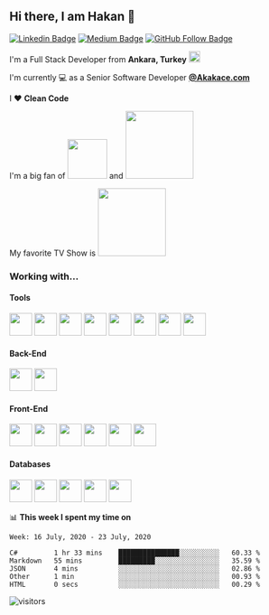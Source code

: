 ## Hi there, I am Hakan 👋

[![Linkedin Badge](https://img.shields.io/badge/-Linkedin-blue?style=flat&logo=Linkedin&logoColor=white&link=https://www.linkedin.com/in/hgunay/)](https://www.linkedin.com/in/hgunay/) [![Medium Badge](https://img.shields.io/badge/-Medium-black?style=flat&logo=Medium&logoColor=white&link=https://medium.com/@hakangunay)](https://medium.com/@hakangunay) [![GitHub Follow Badge](https://img.shields.io/github/followers/hgunay?label=follow&style=social)](https://github.com/hgunay)

I'm a Full Stack Developer from  **Ankara, Turkey** <img src="https://raw.githubusercontent.com/hgunay/hgunay/master/images/turkiye.png" width="20" />

I'm currently :computer: as a Senior Software Developer **[@Akakace.com](https://www.akakce.com)**

I :heart: **Clean Code** 

I'm a big fan of <img src="https://raw.githubusercontent.com/hgunay/hgunay/master/images/starwars.png" width="70" /> and <img src="https://raw.githubusercontent.com/hgunay/hgunay/master/images/lotr.png" width="120" />

My favorite TV Show is <img src="https://raw.githubusercontent.com/hgunay/hgunay/master/images/poi.png" width="120" />

### Working with...

#### Tools

<img src="https://raw.githubusercontent.com/hgunay/hgunay/master/images/vs.png" width="40" /> <img src="https://raw.githubusercontent.com/hgunay/hgunay/master/images/vscode.png" width="40" /> <img src="https://raw.githubusercontent.com/hgunay/hgunay/master/images/azure.png" width="40" /> <img src="https://raw.githubusercontent.com/hgunay/hgunay/master/images/docker.png" width="40" /> <img src="https://raw.githubusercontent.com/hgunay/hgunay/master/images/git.png" width="40" /> <img src="https://raw.githubusercontent.com/hgunay/hgunay/master/images/github.png" width="40" /> <img src="https://raw.githubusercontent.com/hgunay/hgunay/master/images/jetbrains.png" width="40" /> <img src="https://raw.githubusercontent.com/hgunay/hgunay/master/images/telerik.png" width="40" />

#### Back-End

<img src="https://raw.githubusercontent.com/hgunay/hgunay/master/images/csharp.png" width="40" /> <img src="https://raw.githubusercontent.com/hgunay/hgunay/master/images/python.png" width="40" />

#### Front-End

<img src="https://raw.githubusercontent.com/hgunay/hgunay/master/images/html.png" width="40" /> <img src="https://raw.githubusercontent.com/hgunay/hgunay/master/images/css.png" width="40" /> <img src="https://raw.githubusercontent.com/hgunay/hgunay/master/images/javascript.png" width="40" /> <img src="https://raw.githubusercontent.com/hgunay/hgunay/master/images/bootstrap.png" width="40" /> <img src="https://raw.githubusercontent.com/hgunay/hgunay/master/images/angular.png" width="40" /> <img src="https://raw.githubusercontent.com/hgunay/hgunay/master/images/typescript.png" width="40" /> 

#### Databases

<img src="https://raw.githubusercontent.com/hgunay/hgunay/master/images/mssql.png" width="40" /> <img src="https://raw.githubusercontent.com/hgunay/hgunay/master/images/postgresql.png" width="40" /> <img src="https://raw.githubusercontent.com/hgunay/hgunay/master/images/mongo.png" width="40" /> <img src="https://raw.githubusercontent.com/hgunay/hgunay/master/images/redis.png" width="40" /> <img src="https://raw.githubusercontent.com/hgunay/hgunay/master/images/elasticsearch.png" width="40" />

📊 **This week I spent my time on**
<!--START_SECTION:waka-->
```text
Week: 16 July, 2020 - 23 July, 2020

C#         1 hr 33 mins    ███████████████░░░░░░░░░░   60.33 % 
Markdown   55 mins         █████████░░░░░░░░░░░░░░░░   35.59 % 
JSON       4 mins          ░░░░░░░░░░░░░░░░░░░░░░░░░   02.86 % 
Other      1 min           ░░░░░░░░░░░░░░░░░░░░░░░░░   00.93 % 
HTML       0 secs          ░░░░░░░░░░░░░░░░░░░░░░░░░   00.29 %
```
<!--END_SECTION:waka-->

![visitors](https://visitor-badge.laobi.icu/badge?page_id=hgunay)
